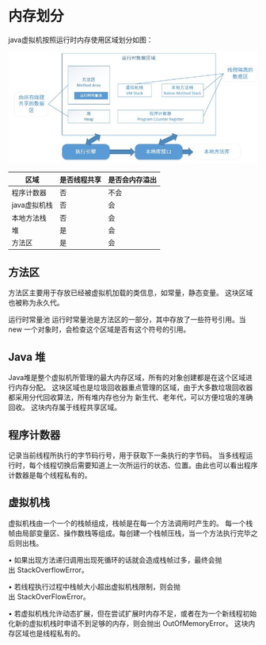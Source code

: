 # 内存划分
java虚拟机按照运行时内存使用区域划分如图：

![jvm](../../../image/jvm_memory.jpg  "内存划分") 

区域 |	是否线程共享 |	是否会内存溢出 
 ---|---|---
程序计数器| 否| 不会
java虚拟机栈| 否| 会
本地方法栈| 否| 会
堆| 是| 会
方法区| 是| 会


## 方法区
方法区主要用于存放已经被虚拟机加载的类信息，如常量，静态变量。 这块区域也被称为永久代。

运行时常量池
运行时常量池是方法区的一部分，其中存放了一些符号引用。当 new 一个对象时，会检查这个区域是否有这个符号的引用。

## Java 堆
Java堆是整个虚拟机所管理的最大内存区域，所有的对象创建都是在这个区域进行内存分配。
这块区域也是垃圾回收器重点管理的区域，由于大多数垃圾回收器都采用分代回收算法，所有堆内存也分为 新生代、老年代，可以方便垃圾的准确回收。
这块内存属于线程共享区域。


## 程序计数器
记录当前线程所执行的字节码行号，用于获取下一条执行的字节码。
当多线程运行时，每个线程切换后需要知道上一次所运行的状态、位置。由此也可以看出程序计数器是每个线程私有的。

## 虚拟机栈
虚拟机栈由一个一个的栈帧组成，栈帧是在每一个方法调用时产生的。
每一个栈帧由局部变量区、操作数栈等组成。每创建一个栈帧压栈，当一个方法执行完毕之后则出栈。

• 如果出现方法递归调用出现死循环的话就会造成栈帧过多，最终会抛出 StackOverflowError。

• 若线程执行过程中栈帧大小超出虚拟机栈限制，则会抛出 StackOverFlowError。

• 若虚拟机栈允许动态扩展，但在尝试扩展时内存不足，或者在为一个新线程初始化新的虚拟机栈时申请不到足够的内存，则会抛出 OutOfMemoryError。
这块内存区域也是线程私有的。




